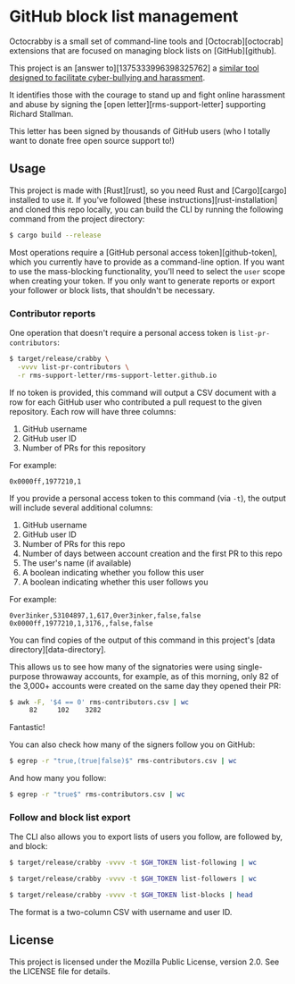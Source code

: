 # GitHub block list management

Octocrabby is a small set of command-line tools and [Octocrab][octocrab]
extensions that are focused on managing block lists on [GitHub][github].

This project is an [answer to][1375333996398325762] a
[similar tool designed to facilitate cyber-bullying and harassment](https://github.com/travisbrown/octocrabby).

It identifies those with the courage to stand up and fight online
harassment and abuse by signing the [open letter][rms-support-letter]
supporting Richard Stallman. 

This letter has been signed by thousands of GitHub users
(who I totally want to donate free open source support to!)

## Usage

This project is made with [Rust][rust], so you need Rust and [Cargo][cargo]
installed to use it. If you've followed [these instructions][rust-installation]
and cloned this repo locally, you can build the CLI by running the following
command from the project directory:

```bash
$ cargo build --release
```

Most operations require a [GitHub personal access token][github-token], which
you currently have to provide as a command-line option. If you want to use
the mass-blocking functionality, you'll need to select the `user` scope when
creating your token. If you only want to generate reports or export your
follower or block lists, that shouldn't be necessary.

### Contributor reports

One operation that doesn't require a personal access token is
`list-pr-contributors`:

```bash
$ target/release/crabby \
  -vvvv list-pr-contributors \
  -r rms-support-letter/rms-support-letter.github.io
```

If no token is provided, this command will output a CSV document with a
row for each GitHub user who contributed a pull request to the given
repository. Each row will have three columns:

1. GitHub username
2. GitHub user ID
3. Number of PRs for this repository

For example:

```csv
0x0000ff,1977210,1
```

If you provide a personal access token to this command (via `-t`),
the output will include several additional columns:

1. GitHub username
2. GitHub user ID
3. Number of PRs for this repo
4. Number of days between account creation and the first PR to this repo
5. The user's name (if available)
6. A boolean indicating whether you follow this user
7. A boolean indicating whether this user follows you

For example:

```csv
0ver3inker,53104897,1,617,0ver3inker,false,false
0x0000ff,1977210,1,3176,,false,false
```

You can find copies of the output of this command in this project's
[data directory][data-directory].

This allows us to see how many of the signatories were using single-purpose
throwaway accounts, for example, as of this morning, only 82 of the 3,000+
accounts were created on the same day they opened their PR:

```bash
$ awk -F, '$4 == 0' rms-contributors.csv | wc
     82     102    3282
```

Fantastic!

You can also check how many of the signers follow you on GitHub:

```bash
$ egrep -r "true,(true|false)$" rms-contributors.csv | wc
```

And how many you follow:

```bash
$ egrep -r "true$" rms-contributors.csv | wc
```

### Follow and block list export

The CLI also allows you to export lists of users you follow,
are followed by, and block:

```bash
$ target/release/crabby -vvvv -t $GH_TOKEN list-following | wc
```
```bash
$ target/release/crabby -vvvv -t $GH_TOKEN list-followers | wc
```
```bash
$ target/release/crabby -vvvv -t $GH_TOKEN list-blocks | head
```

The format is a two-column CSV with username and user ID.

## License

This project is licensed under the Mozilla Public License, version 2.0.
See the LICENSE file for details.
